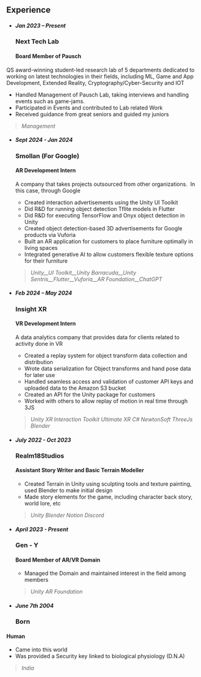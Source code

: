 ## Experience

- ##### Jan 2023 – Present

  ### Next Tech Lab

  #### Board Member of Pausch
  
QS award-winning student-led research lab of 5 departments dedicated to working
on latest technologies in their fields, including ML, Game and App Development,
Extended Reality, Cryptography/Cyber-Security and IOT

  - Handled Management of Pausch Lab, taking interviews and handling events such
as game-jams.
  - Participated in Events and contributed to Lab related Work
  - Received guidance from great seniors and guided my juniors

  > _Management_


- ##### Sept 2024 - Jan 2024

  ### Smollan (For Google)

  #### AR Development Intern

  A company that takes projects outsourced from other organizations.  In this case, through Google

  - Created interaction advertisements using the Unity UI Toolkit
  - Did R&D for running object detection Tflite models in Flutter
  - Did R&D for executing TensorFlow and Onyx object detection in Unity
  - Created object detection-based 3D advertisements for Google products via Vuforia
  - Built an AR application for customers to place furniture optimally in living spaces
  - Integrated generative AI to allow customers flexible texture options for their furniture

  > _Unity__UI Toolkit__Unity Barracuda__Unity Sentris__Flutter__Vuforia__AR Foundation__ChatGPT_

- ##### Feb 2024 – May 2024

  ### Insight XR

  #### VR Development Intern
  
  A data analytics company that provides data for clients related to activity done in VR

  - Created a replay system for object transform data collection and distribution
  - Wrote data serialization for Object transforms and hand pose data for later use
  - Handled seamless access and validation of customer API keys and uploaded data to the Amazon S3 bucket
  - Created an API for the Unity package for customers
  - Worked with others to allow replay of motion in real time through 3JS

  > _Unity_ _XR Interaction Toolkit_ _Ultimate XR_ _C#_ _NewtonSoft_ _ThreeJs_ _Blender_

- ##### July 2022 - Oct 2023

  ### Realm18Studios

  #### Assistant Story Writer and Basic Terrain Modeller
  
  - Created Terrain in Unity using sculpting tools and texture painting, used Blender
to make initial design
  - Made story elements for the game, including character back story, world lore, etc

  > _Unity_ _Blender_ _Notion_ _Discord_

- ##### April 2023 - Present

  ### Gen - Y

  #### Board Member of AR/VR Domain
  
  - Managed the Domain and maintained interest in the field among members

  > _Unity_ _AR Foundation_


- ##### June 7th 2004
  ### Born
#### Human
  
  - Came into this world
  - Was provided a Security key linked to biological physiology (D.N.A)

  > _India_

<style lang="scss">
  @import '../styles/theme.scss';

  :global(.wrapper) > ul {
    position: relative;

    &::before {
      background-color: lighten($background-color, 5%);
      bottom: 0;
      content: ' ';
      left: 20%;
      margin-left: -1px;
      position: absolute;
      top: 0;
      width: 2px;
    }

    > li {
      margin: 0 0 0 20%;
      max-width: 66em;
      padding-left: 2em;
      position: relative;
      width: 80%;

      + li {
        margin-top: 3em;
      }

      > h3 {
        line-height: 1.1;
      }

      > h5 {
        background: darken($heading-color, 2%);
        border-radius: 8px;
        padding: 2px 10px;
        position: absolute;
        right: 104%;
        text-shadow: 0 1px darken($heading-color, 30%);
        white-space: nowrap;
      }

      &::before {
        left: 0;
        margin: 0;
        position: absolute;
        transform: translateX(-50%);
      }
    }

    @media screen and (max-width: 1022px) {
      &::before {
        left: -1.2em;
      }

      > li {
        margin-left: 0;
        max-width: 100%;
        padding-left: 0.5em;
        width: 100%;

        > h5 {
          display: inline-block;
          margin-bottom: 1.2em;
          position: static;
          right: auto;
        }

        &::before {
          transform: translateX(-1.5em);
        }
      }
    }
  }
</style>
